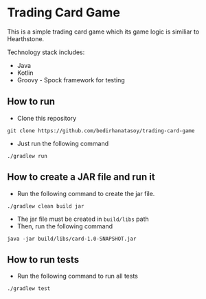 # Trading Card Game

This is a simple trading card game which its game logic is similiar to Hearthstone.

Technology stack includes:

* Java
* Kotlin
* Groovy - Spock framework for testing

## How to run 

* Clone this repository 
```
git clone https://github.com/bedirhanatasoy/trading-card-game
```
* Just run the following command
```
./gradlew run
```

## How to create a JAR file and run it 

* Run the following command to create the jar file.
```
./gradlew clean build jar
```
* The jar file must be created in `build/libs` path
* Then, run the following command
```
java -jar build/libs/card-1.0-SNAPSHOT.jar
```

## How to run tests

* Run the following command to run all tests
```
./gradlew test
